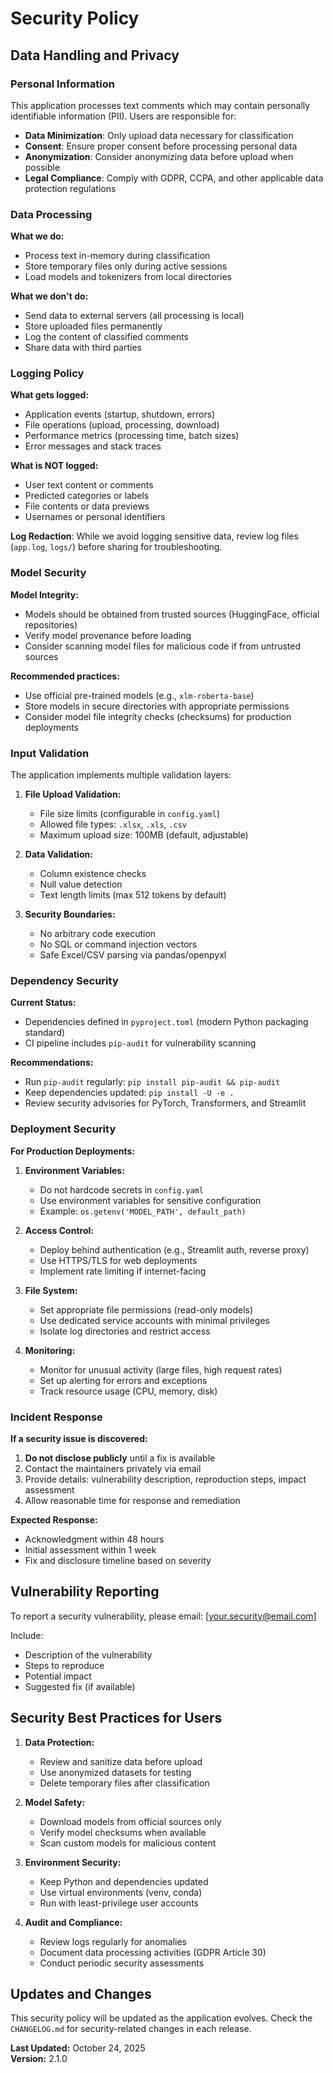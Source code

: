 # Security Policy

## Data Handling and Privacy

### Personal Information

This application processes text comments which may contain personally identifiable information (PII). Users are responsible for:

- **Data Minimization**: Only upload data necessary for classification
- **Consent**: Ensure proper consent before processing personal data
- **Anonymization**: Consider anonymizing data before upload when possible
- **Legal Compliance**: Comply with GDPR, CCPA, and other applicable data protection regulations

### Data Processing

**What we do:**

- Process text in-memory during classification
- Store temporary files only during active sessions
- Load models and tokenizers from local directories

**What we don't do:**

- Send data to external servers (all processing is local)
- Store uploaded files permanently
- Log the content of classified comments
- Share data with third parties

### Logging Policy

**What gets logged:**

- Application events (startup, shutdown, errors)
- File operations (upload, processing, download)
- Performance metrics (processing time, batch sizes)
- Error messages and stack traces

**What is NOT logged:**

- User text content or comments
- Predicted categories or labels
- File contents or data previews
- Usernames or personal identifiers

**Log Redaction**: While we avoid logging sensitive data, review log files (`app.log`, `logs/`) before sharing for troubleshooting.

### Model Security

**Model Integrity:**

- Models should be obtained from trusted sources (HuggingFace, official repositories)
- Verify model provenance before loading
- Consider scanning model files for malicious code if from untrusted sources

**Recommended practices:**

- Use official pre-trained models (e.g., `xlm-roberta-base`)
- Store models in secure directories with appropriate permissions
- Consider model file integrity checks (checksums) for production deployments

### Input Validation

The application implements multiple validation layers:

1. **File Upload Validation:**

   - File size limits (configurable in `config.yaml`)
   - Allowed file types: `.xlsx`, `.xls`, `.csv`
   - Maximum upload size: 100MB (default, adjustable)

2. **Data Validation:**

   - Column existence checks
   - Null value detection
   - Text length limits (max 512 tokens by default)

3. **Security Boundaries:**
   - No arbitrary code execution
   - No SQL or command injection vectors
   - Safe Excel/CSV parsing via pandas/openpyxl

### Dependency Security

**Current Status:**

- Dependencies defined in `pyproject.toml` (modern Python packaging standard)
- CI pipeline includes `pip-audit` for vulnerability scanning

**Recommendations:**

- Run `pip-audit` regularly: `pip install pip-audit && pip-audit`
- Keep dependencies updated: `pip install -U -e .`
- Review security advisories for PyTorch, Transformers, and Streamlit

### Deployment Security

**For Production Deployments:**

1. **Environment Variables:**

   - Do not hardcode secrets in `config.yaml`
   - Use environment variables for sensitive configuration
   - Example: `os.getenv('MODEL_PATH', default_path)`

2. **Access Control:**

   - Deploy behind authentication (e.g., Streamlit auth, reverse proxy)
   - Use HTTPS/TLS for web deployments
   - Implement rate limiting if internet-facing

3. **File System:**

   - Set appropriate file permissions (read-only models)
   - Use dedicated service accounts with minimal privileges
   - Isolate log directories and restrict access

4. **Monitoring:**
   - Monitor for unusual activity (large files, high request rates)
   - Set up alerting for errors and exceptions
   - Track resource usage (CPU, memory, disk)

### Incident Response

**If a security issue is discovered:**

1. **Do not disclose publicly** until a fix is available
2. Contact the maintainers privately via email
3. Provide details: vulnerability description, reproduction steps, impact assessment
4. Allow reasonable time for response and remediation

**Expected Response:**

- Acknowledgment within 48 hours
- Initial assessment within 1 week
- Fix and disclosure timeline based on severity

## Vulnerability Reporting

To report a security vulnerability, please email: [your.security@email.com]

Include:

- Description of the vulnerability
- Steps to reproduce
- Potential impact
- Suggested fix (if available)

## Security Best Practices for Users

1. **Data Protection:**

   - Review and sanitize data before upload
   - Use anonymized datasets for testing
   - Delete temporary files after classification

2. **Model Safety:**

   - Download models from official sources only
   - Verify model checksums when available
   - Scan custom models for malicious content

3. **Environment Security:**

   - Keep Python and dependencies updated
   - Use virtual environments (venv, conda)
   - Run with least-privilege user accounts

4. **Audit and Compliance:**
   - Review logs regularly for anomalies
   - Document data processing activities (GDPR Article 30)
   - Conduct periodic security assessments

## Updates and Changes

This security policy will be updated as the application evolves. Check the `CHANGELOG.md` for security-related changes in each release.

**Last Updated:** October 24, 2025  
**Version:** 2.1.0
